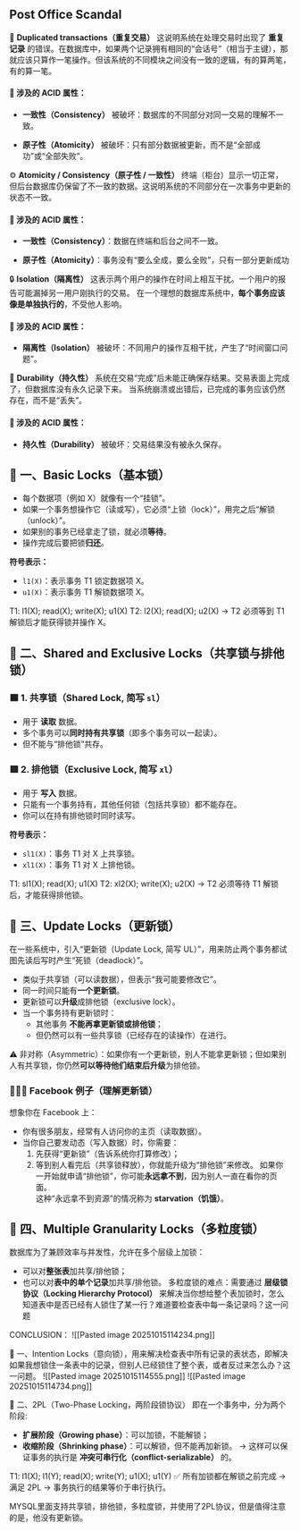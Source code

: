 ## Post Office Scandal
🧩 **Duplicated transactions（重复交易）**
这说明系统在处理交易时出现了 **重复记录** 的错误。在数据库中，如果两个记录拥有相同的“会话号”（相当于主键），那就应该只算作一笔操作。但该系统的不同模块之间没有一致的逻辑，有的算两笔，有的算一笔。


#### 🧠 涉及的 ACID 属性：
- **一致性（Consistency）** 被破坏：数据库的不同部分对同一交易的理解不一致。

- **原子性（Atomicity）** 被破坏：只有部分数据被更新，而不是“全部成功”或“全部失败”。


⚙️ **Atomicity / Consistency（原子性 / 一致性）**
终端（柜台）显示一切正常，但后台数据库仍保留了不一致的数据。这说明系统的不同部分在一次事务中更新的状态不一致。
#### 🧠 涉及的 ACID 属性：
- **一致性（Consistency）**：数据在终端和后台之间不一致。

- **原子性（Atomicity）**：事务没有“要么全成，要么全败”，只有一部分更新成功


🔒 **Isolation（隔离性）**
这表示两个用户的操作在时间上相互干扰。一个用户的报告可能漏掉另一用户刚执行的交易。  在一个理想的数据库系统中，**每个事务应该像是单独执行的**，不受他人影响。
#### 🧠 涉及的 ACID 属性：
- **隔离性（Isolation）** 被破坏：不同用户的操作互相干扰，产生了“时间窗口问题”。


💾 **Durability（持久性）**
系统在交易“完成”后未能正确保存结果。交易表面上完成了，但数据库没有永久记录下来。  当系统崩溃或出错后，已完成的事务应该仍然存在，而不是“丢失”。
#### 🧠 涉及的 ACID 属性：
- **持久性（Durability）** 被破坏：交易结果没有被永久保存。



## 🧱 一、Basic Locks（基本锁）
- 每个数据项（例如 X）就像有一个“挂锁”。
- 如果一个事务想操作它（读或写），它必须“上锁（lock）”，用完之后“解锁（unlock）”。
- 如果别的事务已经拿走了锁，就必须**等待**。
- 操作完成后要把锁**归还**。

**符号表示：**
- `l1(X)`：表示事务 T1 锁定数据项 X。
- `u1(X)`：表示事务 T1 解锁数据项 X。

T1: l1(X); read(X); write(X); u1(X)
T2: l2(X); read(X); u2(X)
→ T2 必须等到 T1 解锁后才能获得锁并操作 X。


## 🤝 二、Shared and Exclusive Locks（共享锁与排他锁）
### 🟦 1. 共享锁（Shared Lock, 简写 `sl`）
- 用于 **读取** 数据。
- 多个事务可以**同时持有共享锁**（即多个事务可以一起读）。
- 但不能与“排他锁”共存。

### 🟥 2. 排他锁（Exclusive Lock, 简写 `xl`）
- 用于 **写入** 数据。
- 只能有一个事务持有，其他任何锁（包括共享锁）都不能存在。
- 你可以在持有排他锁时同时读写。

**符号表示：**
- `sl1(X)`：事务 T1 对 X 上共享锁。
- `xl1(X)`：事务 T1 对 X 上排他锁。

T1: sl1(X); read(X); u1(X)
T2: xl2(X); write(X); u2(X)
→ T2 必须等待 T1 解锁后，才能获得排他锁。


## 🔁 三、Update Locks（更新锁）
在一些系统中，引入“更新锁（Update Lock, 简写 UL）”，用来防止两个事务都试图先读后写时产生“死锁（deadlock）”。
- 类似于共享锁（可以读数据），但表示“我可能要修改它”。
- 同一时间只能有**一个更新锁**。
- 更新锁可以**升级**成排他锁（exclusive lock）。
- 当一个事务持有更新锁时：
    - 其他事务 **不能再拿更新锁或排他锁**；
    - 但仍然可以有一些共享锁（已经存在的读操作）在进行。

⚠️ 非对称（Asymmetric）：如果你有一个更新锁，别人不能拿更新锁；但如果别人有共享锁，你仍然**可以等待他们结束后升级**为排他锁。

### 🧍‍♂️💬 Facebook 例子（理解更新锁）

想象你在 Facebook 上：
- 你有很多朋友，经常有人访问你的主页（读取数据）。
- 当你自己要发动态（写入数据）时，你需要：
    1. 先获得“更新锁”（告诉系统你打算修改）；
    2. 等到别人看完后（共享锁释放），你就能升级为“排他锁”来修改。
如果你一开始就申请“排他锁”，你可能**永远拿不到**，因为别人一直在看你的页面。  
这种“永远拿不到资源”的情况称为 **starvation（饥饿）**。


## 🌳 四、Multiple Granularity Locks（多粒度锁）
数据库为了兼顾效率与并发性，允许在多个层级上加锁：
- 可以对**整张表**加共享/排他锁；
- 也可以对**表中的单个记录**加共享/排他锁。
多粒度锁的难点：需要通过 **层级锁协议（Locking Hierarchy Protocol）** 来解决当你想给整个表加锁时，怎么知道表中是否已经有人锁住了某一行？难道要检查表中每一条记录吗？这一问题

CONCLUSION：
![[Pasted image 20251015114234.png]]


🧩 一、Intention Locks（意向锁），用来解决检查表中所有记录的表状态，即解决如果我想锁住一条表中的记录，但别人已经锁住了整个表，或者反过来怎么办？这一问题。
![[Pasted image 20251015114555.png]]
![[Pasted image 20251015114734.png]]

🔐 二、2PL（Two-Phase Locking，两阶段锁协议）
即在一个事务中，分为两个阶段:
- **扩展阶段（Growing phase）**：可以加锁，不能解锁；
- **收缩阶段（Shrinking phase）**：可以解锁，但不能再加新锁。
→ 这样可以保证事务的执行是 **冲突可串行化（conflict-serializable）** 的。

T1: l1(X); l1(Y); read(X); write(Y); u1(X); u1(Y)
✅ 所有加锁都在解锁之前完成 → 满足 2PL  → 事务执行的结果等价于串行执行。


MYSQL里面支持共享锁，排他锁，多粒度锁，并使用了2PL协议，但是值得注意的是，他没有更新锁。